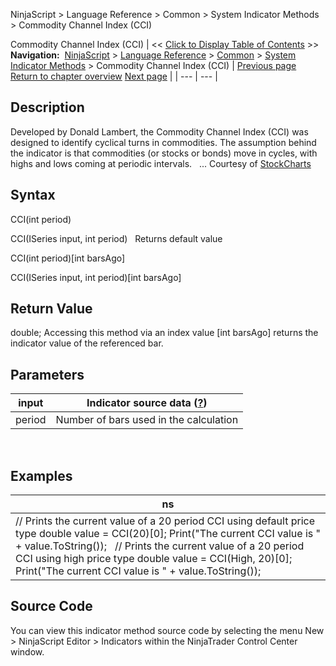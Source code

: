 ﻿
NinjaScript > Language Reference > Common > System Indicator Methods > Commodity Channel Index (CCI)

Commodity Channel Index (CCI)
| << [Click to Display Table of Contents](commodity_channel_index_cci.md) >> **Navigation:**     [NinjaScript](ninjascript.md) > [Language Reference](language_reference_wip.md) > [Common](common.md) > [System Indicator Methods](indicators.md) > Commodity Channel Index (CCI) | [Previous page](commitment-of-traders-(cot).md) [Return to chapter overview](indicators.md) [Next page](correlation.md) |
| --- | --- |
## Description
Developed by Donald Lambert, the Commodity Channel Index (CCI) was designed to identify cyclical turns in commodities. The assumption behind the indicator is that commodities (or stocks or bonds) move in cycles, with highs and lows coming at periodic intervals.
 
... Courtesy of [StockCharts](http://stockcharts.com/education/IndicatorAnalysis/indic_CCI.md)

## Syntax
CCI(int period)  

CCI(ISeries<double> input, int period)
 
Returns default value  

CCI(int period)[int barsAgo]  

CCI(ISeries<double> input, int period)[int barsAgo]

## Return Value
double; Accessing this method via an index value [int barsAgo] returns the indicator value of the referenced bar.

## Parameters
| input | Indicator source data ([?](valid_input_data_for_indicator.md)) |
| --- | --- |
| period | Number of bars used in the calculation |

 
## 
## Examples
| ns |
| --- |
| // Prints the current value of a 20 period CCI using default price type double value = CCI(20)[0]; Print("The current CCI value is " + value.ToString());   // Prints the current value of a 20 period CCI using high price type double value = CCI(High, 20)[0]; Print("The current CCI value is " + value.ToString()); |

## Source Code
You can view this indicator method source code by selecting the menu New > NinjaScript Editor > Indicators within the NinjaTrader Control Center window.
